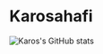# Karosahafi

![Karos's GitHub stats](https://github-readme-stats.vercel.app/api?username=karosahafi&show_icons=true&theme=dark) 
